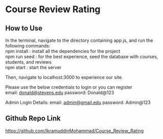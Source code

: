 # Course Review Rating

## How to Use
In the terminal, navigate to the directory containing app.js, and run the following commands:   
  npm install : install all the dependencies for the project  
  npm run seed : for the best experience, seed the database with courses, students, and reviews  
  npm start : start the server  

  Then, navigate to localhost:3000 to experience our site.   

  Please use the below credentials to login or you can register  
  email: donald@stevens.edu
  password: Donald@123  

  Admin Login Details:
  email: admin@gmail.edu
  password: Admin@123  

## Github Repo Link
https://github.com/IkramuddinMohammad/Course_Review_Rating